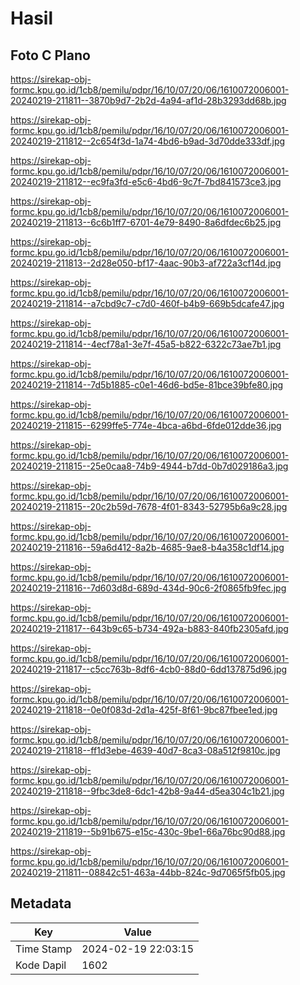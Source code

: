 # Hasil

## Foto C Plano

https://sirekap-obj-formc.kpu.go.id/1cb8/pemilu/pdpr/16/10/07/20/06/1610072006001-20240219-211811--3870b9d7-2b2d-4a94-af1d-28b3293dd68b.jpg

https://sirekap-obj-formc.kpu.go.id/1cb8/pemilu/pdpr/16/10/07/20/06/1610072006001-20240219-211812--2c654f3d-1a74-4bd6-b9ad-3d70dde333df.jpg

https://sirekap-obj-formc.kpu.go.id/1cb8/pemilu/pdpr/16/10/07/20/06/1610072006001-20240219-211812--ec9fa3fd-e5c6-4bd6-9c7f-7bd841573ce3.jpg

https://sirekap-obj-formc.kpu.go.id/1cb8/pemilu/pdpr/16/10/07/20/06/1610072006001-20240219-211813--6c6b1ff7-6701-4e79-8490-8a6dfdec6b25.jpg

https://sirekap-obj-formc.kpu.go.id/1cb8/pemilu/pdpr/16/10/07/20/06/1610072006001-20240219-211813--2d28e050-bf17-4aac-90b3-af722a3cf14d.jpg

https://sirekap-obj-formc.kpu.go.id/1cb8/pemilu/pdpr/16/10/07/20/06/1610072006001-20240219-211814--a7cbd9c7-c7d0-460f-b4b9-669b5dcafe47.jpg

https://sirekap-obj-formc.kpu.go.id/1cb8/pemilu/pdpr/16/10/07/20/06/1610072006001-20240219-211814--4ecf78a1-3e7f-45a5-b822-6322c73ae7b1.jpg

https://sirekap-obj-formc.kpu.go.id/1cb8/pemilu/pdpr/16/10/07/20/06/1610072006001-20240219-211814--7d5b1885-c0e1-46d6-bd5e-81bce39bfe80.jpg

https://sirekap-obj-formc.kpu.go.id/1cb8/pemilu/pdpr/16/10/07/20/06/1610072006001-20240219-211815--6299ffe5-774e-4bca-a6bd-6fde012dde36.jpg

https://sirekap-obj-formc.kpu.go.id/1cb8/pemilu/pdpr/16/10/07/20/06/1610072006001-20240219-211815--25e0caa8-74b9-4944-b7dd-0b7d029186a3.jpg

https://sirekap-obj-formc.kpu.go.id/1cb8/pemilu/pdpr/16/10/07/20/06/1610072006001-20240219-211815--20c2b59d-7678-4f01-8343-52795b6a9c28.jpg

https://sirekap-obj-formc.kpu.go.id/1cb8/pemilu/pdpr/16/10/07/20/06/1610072006001-20240219-211816--59a6d412-8a2b-4685-9ae8-b4a358c1df14.jpg

https://sirekap-obj-formc.kpu.go.id/1cb8/pemilu/pdpr/16/10/07/20/06/1610072006001-20240219-211816--7d603d8d-689d-434d-90c6-2f0865fb9fec.jpg

https://sirekap-obj-formc.kpu.go.id/1cb8/pemilu/pdpr/16/10/07/20/06/1610072006001-20240219-211817--643b9c65-b734-492a-b883-840fb2305afd.jpg

https://sirekap-obj-formc.kpu.go.id/1cb8/pemilu/pdpr/16/10/07/20/06/1610072006001-20240219-211817--c5cc763b-8df6-4cb0-88d0-6dd137875d96.jpg

https://sirekap-obj-formc.kpu.go.id/1cb8/pemilu/pdpr/16/10/07/20/06/1610072006001-20240219-211818--0e0f083d-2d1a-425f-8f61-9bc87fbee1ed.jpg

https://sirekap-obj-formc.kpu.go.id/1cb8/pemilu/pdpr/16/10/07/20/06/1610072006001-20240219-211818--ff1d3ebe-4639-40d7-8ca3-08a512f9810c.jpg

https://sirekap-obj-formc.kpu.go.id/1cb8/pemilu/pdpr/16/10/07/20/06/1610072006001-20240219-211818--9fbc3de8-6dc1-42b8-9a44-d5ea304c1b21.jpg

https://sirekap-obj-formc.kpu.go.id/1cb8/pemilu/pdpr/16/10/07/20/06/1610072006001-20240219-211819--5b91b675-e15c-430c-9be1-66a76bc90d88.jpg

https://sirekap-obj-formc.kpu.go.id/1cb8/pemilu/pdpr/16/10/07/20/06/1610072006001-20240219-211811--08842c51-463a-44bb-824c-9d7065f5fb05.jpg


## Metadata

| Key        | Value               |
| ---------- | ------------------- |
| Time Stamp | 2024-02-19 22:03:15 |
| Kode Dapil | 1602                |



